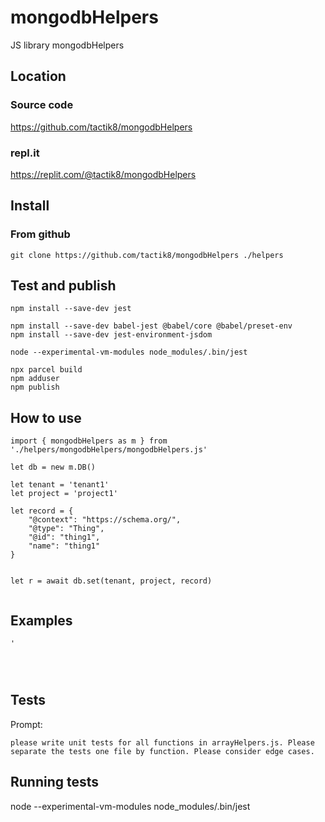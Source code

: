 # mongodbHelpers

JS library mongodbHelpers

## Location

### Source code
https://github.com/tactik8/mongodbHelpers

### repl.it
https://replit.com/@tactik8/mongodbHelpers

## Install

### From github
```
git clone https://github.com/tactik8/mongodbHelpers ./helpers
```

## Test and publish

```
npm install --save-dev jest

npm install --save-dev babel-jest @babel/core @babel/preset-env
npm install --save-dev jest-environment-jsdom

node --experimental-vm-modules node_modules/.bin/jest

npx parcel build
npm adduser
npm publish

```





## How to use

```
import { mongodbHelpers as m } from './helpers/mongodbHelpers/mongodbHelpers.js'

let db = new m.DB()

let tenant = 'tenant1'
let project = 'project1'

let record = {
    "@context": "https://schema.org/",
    "@type": "Thing",
    "@id": "thing1",
    "name": "thing1"
}


let r = await db.set(tenant, project, record)


```

## Examples

```
'




```

## Tests

Prompt:
```
please write unit tests for all functions in arrayHelpers.js. Please separate the tests one file by function. Please consider edge cases.
```


## Running tests
node --experimental-vm-modules node_modules/.bin/jest





